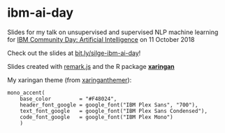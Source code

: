 # ibm-ai-day

Slides for my talk on unsupervised and supervised NLP machine learning for [IBM Community Day: Artificial Intelligence](https://ibmaicommunity.bemyapp.com/) on 11 October 2018

Check out the slides at [bit.ly/silge-ibm-ai-day](https://bit.ly/silge-ibm-ai-day)!


Slides created with [remark.js](http://remarkjs.com/) and the R package [**xaringan**](https://github.com/yihui/xaringan)

My xaringan theme (from [xaringanthemer](https://pkg.garrickadenbuie.com/xaringanthemer/)):

```
mono_accent(
    base_color         = "#F48024",
    header_font_google = google_font("IBM Plex Sans", "700"),
    text_font_google   = google_font("IBM Plex Sans Condensed"),
    code_font_google   = google_font("IBM Plex Mono")
    )
```